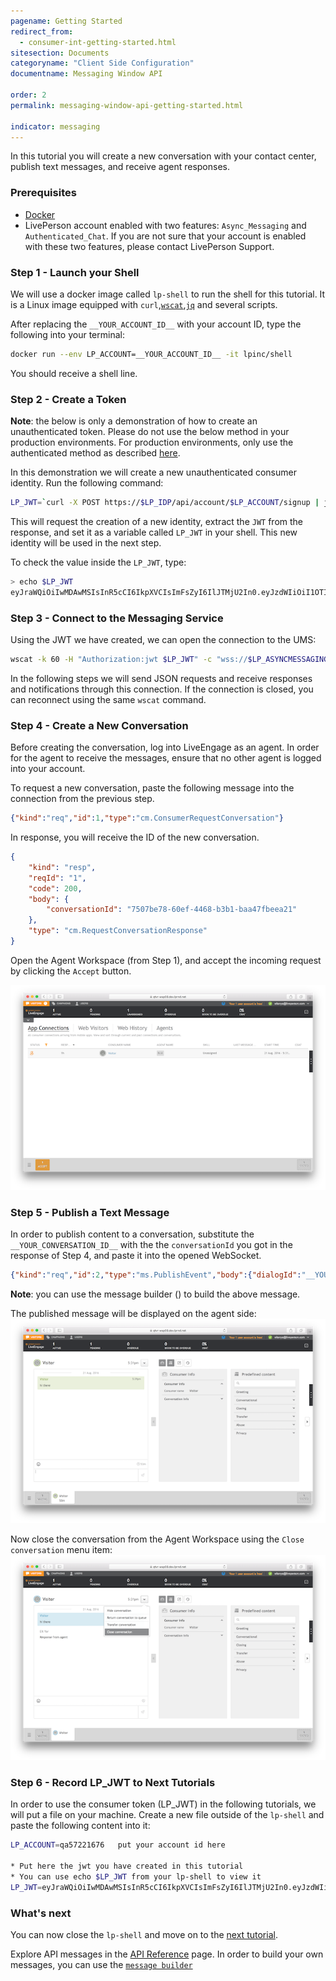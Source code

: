 ```yaml
---
pagename: Getting Started
redirect_from:
  - consumer-int-getting-started.html
sitesection: Documents
categoryname: "Client Side Configuration"
documentname: Messaging Window API

order: 2
permalink: messaging-window-api-getting-started.html

indicator: messaging
---
```


In this tutorial you will create a new conversation with your contact center, publish text messages, and receive agent responses.

### Prerequisites
* [Docker](https://docs.docker.com/engine/installation)
* LivePerson account enabled with two features: ``Async_Messaging`` and ``Authenticated_Chat``. If you are not sure that your account is enabled with these two features, please contact LivePerson Support.

### Step 1 - Launch your Shell

We will use a docker image called ``lp-shell`` to run the shell for this tutorial. It is a Linux image equipped with ``curl``,[``wscat``](https://www.npmjs.com/package/wscat2),[``jq``](https://stedolan.github.io/jq/) and several scripts.

After replacing the ``__YOUR_ACCOUNT_ID__`` with your account ID, type the following into your terminal:

```sh
docker run --env LP_ACCOUNT=__YOUR_ACCOUNT_ID__ -it lpinc/shell
```

You should receive a shell line.

### Step 2 - Create a Token

**Note**: the below is only a demonstration of how to create an unauthenticated token. Please do not use the below method in your production environments. For production environments, only use the authenticated method as described [here](/consumer-int-authentication.html).

In this demonstration we will create a new unauthenticated consumer identity. Run the following command:

```sh
LP_JWT=`curl -X POST https://$LP_IDP/api/account/$LP_ACCOUNT/signup | jq -r .jwt`
```

This will request the creation of a new identity, extract the ``JWT`` from the response, and set it as a variable called ``LP_JWT`` in your shell. This new identity will be used in the next step.

To check the value inside the ``LP_JWT``, type:

```sh
> echo $LP_JWT
eyJraWQiOiIwMDAwMSIsInR5cCI6IkpXVCIsImFsZyI6IlJTMjU2In0.eyJzdWIiOiI1OTI2MzFhMC01ZmFlLTQ2YTMtODk2NC0xYzRjM2U3MjBhNGEiLCJhdWQiOiJhY2M6cWE1NzIyMTY3NiIsImlzcyI6Imh0dHBzOlwvXC9pZHAubGl2ZXBlcnNvbi5uZXQiLCJleHAiOjE4ODIzNTg5NDMsImlhdCI6MTQ3MjExODkwM30.iJFlQuMyO8BVRH4ybgNfZxiTTQbAIWHDa4e24TohZGdqyZSv0Vlc4zgVP9wf0Svxbye_yyTx-Q_f8BB7Vy1ZdUYy0t_NK57bAxFTV8x4lx9fxAj_PJ0VvJncJjhn7JFu3s46WeKScFv28D78wJMgoHOKAKD-CacGzGtvFU9NuUQ
```

### Step 3 - Connect to the Messaging Service
Using the JWT we have created, we can open the connection to the UMS:

```sh
wscat -k 60 -H "Authorization:jwt $LP_JWT" -c "wss://$LP_ASYNCMESSAGINGENT/ws_api/account/$LP_ACCOUNT/messaging/consumer?v=3"
```

In the following steps we will send JSON requests and receive responses and notifications through this connection.
If the connection is closed, you can reconnect using the same ``wscat`` command.

### Step 4 - Create a New Conversation

Before creating the conversation, log into LiveEngage as an agent. In order for the agent to receive the messages, ensure that no other agent is logged into your account.

To request a new conversation, paste the following message into the connection from the previous step.


```json
{"kind":"req","id":1,"type":"cm.ConsumerRequestConversation"}
```

In response, you will receive the ID of the new conversation.

```json
{
	"kind": "resp",
	"reqId": "1",
	"code": 200,
	"body": {
		"conversationId": "7507be78-60ef-4468-b3b1-baa47fbeea21"
	},
	"type": "cm.RequestConversationResponse"
}
```

Open the Agent Workspace (from Step 1), and accept the incoming request by clicking the ``Accept`` button.

![agent-ring](img/ring.png)

### Step 5 - Publish a Text Message

In order to publish content to a conversation, substitute the ``__YOUR_CONVERSATION_ID__`` with the the ``conversationId`` you got in the response of Step 4, and paste it into the opened WebSocket.

```json
{"kind":"req","id":2,"type":"ms.PublishEvent","body":{"dialogId":"__YOUR_CONVERSATION_ID__","event":{"type":"ContentEvent","contentType":"text/plain","message":"hi there"}}}
```
**Note**: you can use the message builder (<a href="consumer-int-msg-text-cont.html" target="_blank"><i class="fa fa-magic" aria-hidden="true"></i></a>) to build the above message.


The published message will be displayed on the agent side:
![consumer-msg](img/consumer_msg.png)

Now close the conversation from the Agent Workspace using the ``Close conversation`` menu item:
![close](img/close.png)

### Step 6 - Record LP_JWT to Next Tutorials

In order to use the consumer token (LP_JWT) in the following tutorials, we will put a file on your machine. Create a new file outside of the ``lp-shell`` and paste the following content into it:

```sh
LP_ACCOUNT=qa57221676	put your account id here

* Put here the jwt you have created in this tutorial
* You can use echo $LP_JWT from your lp-shell to view it
LP_JWT=eyJraWQiOiIwMDAwMSIsInR5cCI6IkpXVCIsImFsZyI6IlJTMjU2In0.eyJzdWIiOiJmMDY4ZTllZi1lMzkzLTQxYTEtYmMyYy1hOTZhOWZmMGY2ZmIiLCJhdWQiOiJhY2M6cWE1NzIyMTY3NiIsImlzcyI6Imh0dHBzOlwvXC9pZHAubGl2ZXBlcnNvbi5uZXQiLCJleHAiOjE4ODIwMjM2MzIsImlhdCI6MTQ3MTc4MzU5Mn0.HUJe1CZzqzRoJJxoTll_vDvRalKIeJJRt2MEhY-aFq__V6lrN-ebrRxydozm-gjbpMecKiZDZZiJPw3hf560iKbW-gK1AzsfHxiPrxMdg_TRZqsNhXui_7k579IpfAvKSdgQHZ5uLfGq2XtQNfBdvKWPCIAfW8mJ7oZT-aNMhjE
```

### What's next

You can now close the ```lp-shell``` and move on to the [next tutorial](consumer-int-get-msg.html).

Explore API messages in the [API Reference](consumer-int-api-reference.html) page. In order to build your own messages, you can use the [``message builder`` <i class="fa fa-magic" aria-hidden="true"></i>](consumer-int-msg-reqs.html)
